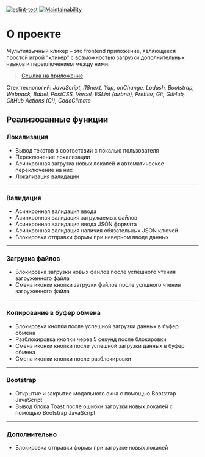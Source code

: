 [![eslint-test](https://github.com/shahzod418/multilingual-clicker/actions/workflows/eslint-test.yml/badge.svg)](https://github.com/shahzod418/multilingual-clicker/actions/workflows/eslint-test.yml)
[![Maintainability](https://api.codeclimate.com/v1/badges/da2b69dca405dc489d73/maintainability)](https://codeclimate.com/github/shahzod418/multilingual-clicker/maintainability)

# О проекте

Мультиязычный кликер – это frontend приложение, являющееся простой игрой "кликер" с возможностью загрузки дополнительных языков и переключением между ними.

>[Ссылка на приложение](https://multilingual-clicker.vercel.app)

Стек технологий: *JavaScript, i18next, Yup, onChange, Lodash, Bootstrap, Webpack, Babel, PostCSS, Vercel, ESLint (airbnb), Prettier, Git, GitHub, GitHub Actions (CI), CodeClimate*

## Реализованные функции

### Локализация
- Вывод текстов в соответсвии с локалью пользователя
- Переключение локализации
- Асинхронная загрузка новых локалей и автоматическое переключение на них
- Локализация валидации

---

### Валидация
- Асинхронная валидация ввода
- Асинхронная валидация загружаемых файлов
- Асинхронная валидация ввода JSON формата
- Асинхронная валидация наличия обязательных JSON ключей
- Блокировка отправки формы при неверном вводе данных

---

### Загрузка файлов
- Блокировка загрузки новых файлов после успешного чтения загруженного файла
- Смена иконки кнопки загрузки файлов после успшного чтения загруженного файла

---

### Копирование в буфер обмена
- Блокировка кнопки после успешной загрузки данных в буфер обмена
- Разблокировка кнопки через 5 секунд после блокировки
- Смена иконки кнопки после успешной загрузки данных в буфер обмена
- Смена иконки кнопки после разблокировки

---

### Bootstrap
- Открытие и закрытие модального окна с помощью Bootstrap JavaScript
- Вывод блока Toast после ошибки загрузки новых локалей с помощью Bootstrap JavaScript

---

### Дополнительно
- Блокировка отправки формы при загрузке новых локалей
